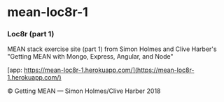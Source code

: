 # mean-loc8r-1

### Loc8r (part 1)

MEAN stack exercise site (part 1) from Simon Holmes and Clive Harber's "Getting MEAN with Mongo, Express, Angular, and Node"

[app: https://mean-loc8r-1.herokuapp.com/](https://mean-loc8r-1.herokuapp.com/)

© Getting MEAN — Simon Holmes/Clive Harber 2018
